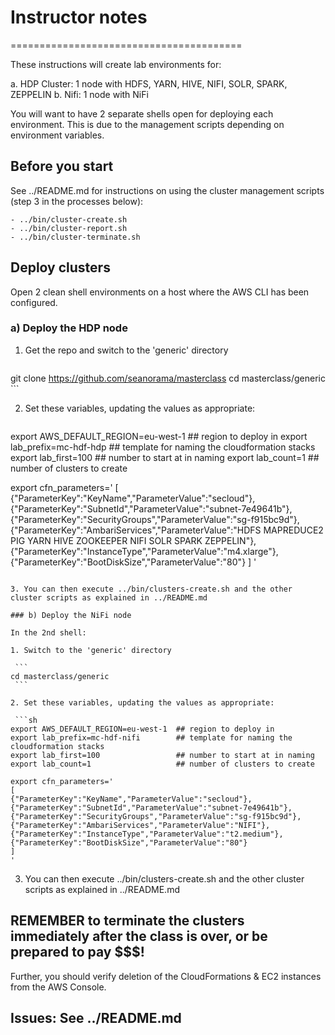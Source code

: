 # Instructor notes
========================================

These instructions will create lab environments for:

a. HDP Cluster: 1 node with HDFS, YARN, HIVE, NIFI, SOLR, SPARK, ZEPPELIN
b. Nifi: 1 node with NiFi

You will want to have 2 separate shells open for deploying each environment. This is due to the management scripts depending on environment variables.

## Before you start

See ../README.md for instructions on using the cluster management scripts (step 3 in the processes below):

    - ../bin/cluster-create.sh
    - ../bin/cluster-report.sh
    - ../bin/cluster-terminate.sh

## Deploy clusters
Open 2 clean shell environments on a host where the AWS CLI has been configured.

### a) Deploy the HDP node

1. Get the repo and switch to the 'generic' directory

    ```
git clone https://github.com/seanorama/masterclass
cd masterclass/generic
    ```

2. Set these variables, updating the values as appropriate:

   ```sh
export AWS_DEFAULT_REGION=eu-west-1  ## region to deploy in
export lab_prefix=mc-hdf-hdp         ## template for naming the cloudformation stacks
export lab_first=100                 ## number to start at in naming
export lab_count=1                   ## number of clusters to create

export cfn_parameters='
[
  {"ParameterKey":"KeyName","ParameterValue":"secloud"},
  {"ParameterKey":"SubnetId","ParameterValue":"subnet-7e49641b"},
  {"ParameterKey":"SecurityGroups","ParameterValue":"sg-f915bc9d"},
  {"ParameterKey":"AmbariServices","ParameterValue":"HDFS MAPREDUCE2 PIG YARN HIVE ZOOKEEPER NIFI SOLR SPARK ZEPPELIN"},
  {"ParameterKey":"InstanceType","ParameterValue":"m4.xlarge"},
  {"ParameterKey":"BootDiskSize","ParameterValue":"80"}
]
'
   ```

3. You can then execute ../bin/clusters-create.sh and the other cluster scripts as explained in ../README.md

### b) Deploy the NiFi node

In the 2nd shell:

1. Switch to the 'generic' directory

    ```
cd masterclass/generic
    ```

2. Set these variables, updating the values as appropriate:

    ```sh
export AWS_DEFAULT_REGION=eu-west-1  ## region to deploy in
export lab_prefix=mc-hdf-nifi        ## template for naming the cloudformation stacks
export lab_first=100                 ## number to start at in naming
export lab_count=1                   ## number of clusters to create

export cfn_parameters='
[
  {"ParameterKey":"KeyName","ParameterValue":"secloud"},
  {"ParameterKey":"SubnetId","ParameterValue":"subnet-7e49641b"},
  {"ParameterKey":"SecurityGroups","ParameterValue":"sg-f915bc9d"},
  {"ParameterKey":"AmbariServices","ParameterValue":"NIFI"},
  {"ParameterKey":"InstanceType","ParameterValue":"t2.medium"},
  {"ParameterKey":"BootDiskSize","ParameterValue":"80"}
]
'
   ```

3. You can then execute ../bin/clusters-create.sh and the other cluster scripts as explained in ../README.md

## REMEMBER to terminate the clusters immediately after the class is over, or be prepared to pay $$$!

Further, you should verify deletion of the CloudFormations & EC2 instances from the AWS Console.

## Issues: See ../README.md
